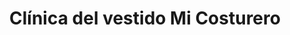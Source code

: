 ---
title: "Clínica del vestido Mi Costurero"
url: /bogota/clinica-del-vestido-mi-costurero/
shop: Schneiderei
---